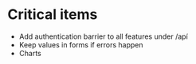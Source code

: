 # Critical items
- Add authentication barrier to all features under /apí
- Keep values in forms if errors happen
- Charts